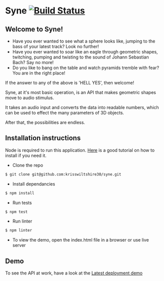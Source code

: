 # Syne [![Build Status](https://travis-ci.com/krisswiltshire30/syne.svg?branch=master)](https://travis-ci.com/krisswiltshire30/syne)

## Welcome to Syne!
- Have you ever wanted to see what a sphere looks like, jumping to the bass of your latest track? Look no further!
- Have you ever wanted to soar like an eagle through geometric shapes, twitching, pumping and twisting to the sound of Johann Sebastian Bach? Say no more!
- Do you like to bang on the table and watch pyramids tremble with fear? You are in the right place!

If the answer to any of the above is 'HELL YES',  then welcome!

Syne, at it's most basic operation, is an API that makes geometric shapes move to audio stimulus. 

It takes an audio input and converts the data into readable numbers, which can be used to effect the many parameters of 3D objects.

After that, the possibilities are endless. 

## Installation instructions

Node is required to run this application.
[Here](https://treehouse.github.io/installation-guides/mac/node-mac.html) is a good tutorial on how to install if you need it.
- Clone the repo
```bash
$ git clone git@github.com:krisswiltshire30/syne.git
```
- Install dependancies
 ```bash
 $ npm install
 ```
 - Run tests
  ```bash
 $ npm test
 ```
 - Run linter
  ```bash
 $ npm linter
 ```
 - To view the demo, open the index.html file in a browser or use live server

## Demo
To see the API at work, have a look at the [Latest deployment demo](https://syne.herokuapp.com)

